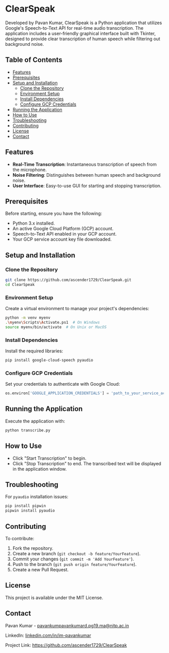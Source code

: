 
# ClearSpeak

Developed by Pavan Kumar, ClearSpeak is a Python application that utilizes Google's Speech-to-Text API for real-time audio transcription. The application includes a user-friendly graphical interface built with Tkinter, designed to provide clear transcription of human speech while filtering out background noise.

## Table of Contents

- [Features](#features)
- [Prerequisites](#prerequisites)
- [Setup and Installation](#setup-and-installation)
  - [Clone the Repository](#clone-the-repository)
  - [Environment Setup](#environment-setup)
  - [Install Dependencies](#install-dependencies)
  - [Configure GCP Credentials](#configure-gcp-credentials)
- [Running the Application](#running-the-application)
- [How to Use](#how-to-use)
- [Troubleshooting](#troubleshooting)
- [Contributing](#contributing)
- [License](#license)
- [Contact](#contact)

## Features

- **Real-Time Transcription**: Instantaneous transcription of speech from the microphone.
- **Noise Filtering**: Distinguishes between human speech and background noise.
- **User Interface**: Easy-to-use GUI for starting and stopping transcription.

## Prerequisites

Before starting, ensure you have the following:

- Python 3.x installed.
- An active Google Cloud Platform (GCP) account.
- Speech-to-Text API enabled in your GCP account.
- Your GCP service account key file downloaded.

## Setup and Installation

### Clone the Repository

```bash
git clone https://github.com/ascender1729/ClearSpeak.git
cd ClearSpeak
```

### Environment Setup

Create a virtual environment to manage your project's dependencies:

```bash
python -m venv myenv
.\myenv\Scripts\Activate.ps1  # On Windows
source myenv/bin/activate  # On Unix or MacOS
```

### Install Dependencies

Install the required libraries:

```bash
pip install google-cloud-speech pyaudio
```

### Configure GCP Credentials

Set your credentials to authenticate with Google Cloud:

```python
os.environ['GOOGLE_APPLICATION_CREDENTIALS'] = 'path_to_your_service_account_key.json'
```

## Running the Application

Execute the application with:

```bash
python transcribe.py
```

## How to Use

- Click "Start Transcription" to begin.
- Click "Stop Transcription" to end. The transcribed text will be displayed in the application window.

## Troubleshooting

For `pyaudio` installation issues:

```bash
pip install pipwin
pipwin install pyaudio
```

## Contributing

To contribute:

1. Fork the repository.
2. Create a new branch (`git checkout -b feature/YourFeature`).
3. Commit your changes (`git commit -m 'Add YourFeature'`).
4. Push to the branch (`git push origin feature/YourFeature`).
5. Create a new Pull Request.

## License

This project is available under the MIT License.

## Contact

Pavan Kumar - pavankumpavankumard.pg19.ma@nitp.ac.in

LinkedIn: [linkedin.com/in/im-pavankumar](https://www.linkedin.com/in/im-pavankumar/)

Project Link: https://github.com/ascender1729/ClearSpeak

